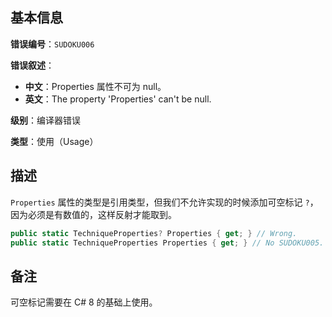 ## 基本信息

**错误编号**：`SUDOKU006`

**错误叙述**：

* **中文**：Properties 属性不可为 null。
* **英文**：The property 'Properties' can't be null.

**级别**：编译器错误

**类型**：使用（Usage）

## 描述

`Properties` 属性的类型是引用类型，但我们不允许实现的时候添加可空标记 `?`，因为必须是有数值的，这样反射才能取到。

```csharp
public static TechniqueProperties? Properties { get; } // Wrong.
public static TechniqueProperties Properties { get; } // No SUDOKU005.
```

## 备注

可空标记需要在 C# 8 的基础上使用。